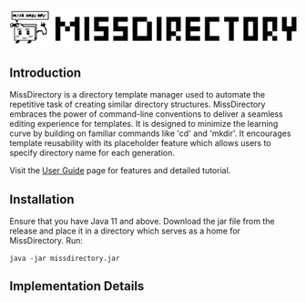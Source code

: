 
<picture>
    <source srcset="docs/assets/images/MissDirectory_title_white.svg" media="(prefers-color-scheme: dark)">
    <img src="docs/assets/images/MissDirectory_title_black.svg">
</picture>

## Introduction

MissDirectory is a directory template manager used to automate the repetitive task of creating similar directory structures. MissDirectory embraces the power of command-line conventions to deliver a seamless editing experience for templates. It is designed to minimize the learning curve by building on familiar commands like 'cd' and 'mkdir'.
It encourages template reusability with its placeholder feature which allows users to specify directory name for each generation.

Visit the [User Guide](https://weekiat-douze.github.io/missdirectory/) page for features and detailed tutorial.

## Installation
Ensure that you have Java 11 and above.
Download the jar file from the release and place it in a directory 
which serves as a home for MissDirectory. Run:
```
java -jar missdirectory.jar
```

## Implementation Details


